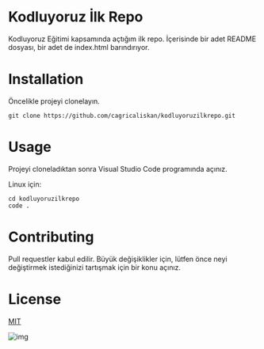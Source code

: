 # Kodluyoruz İlk Repo
Kodluyoruz Eğitimi kapsamında açtığım ilk repo. İçerisinde bir adet README dosyası, bir adet de index.html barındırıyor.


# Installation
Öncelikle projeyi clonelayın.

```
git clone https://github.com/cagricaliskan/kodluyoruzilkrepo.git
```


# Usage
Projeyi cloneladıktan sonra Visual Studio Code programında açınız.

Linux için:

```
cd kodluyoruzilkrepo
code .
```

# Contributing 
Pull requestler kabul edilir. Büyük değişiklikler için, lütfen önce neyi değiştirmek istediğinizi tartışmak için bir konu açınız.

# License 
[MIT](https://github.com/cagricaliskan/kodluyoruzilkrepo/blob/main/LICENSE)

![img](https://media-exp1.licdn.com/dms/image/C4D0BAQG1AL6eXKd-_Q/company-logo_200_200/0/1613159962451?e=2159024400&v=beta&t=QjygYj_usV9_XqZJaudlyix0a0H4ulMorEPsRBfqzG4)